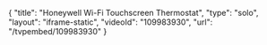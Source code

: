{
    "title": "Honeywell Wi-Fi Touchscreen Thermostat",
    "type": "solo",
    "layout": "iframe-static",
    "videoId": "109983930",
    "url": "\/tvpembed\/109983930"
}